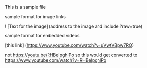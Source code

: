 This is a sample file

sample format for image links 

! [Text for the image] (address to the image and include ?raw=true)


sample format for embedded videos

[this link] (https://www.youtube.com/watch?v=uVwtVBpw7RQ)  

not https://youtu.be/RHBeIpghIPo so this would get converted to https://www.youtube.com/watch?v=RHBeIpghIPo
